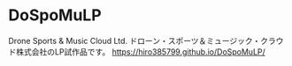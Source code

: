 # DoSpoMuLP
Drone Sports & Music Cloud Ltd. ドローン・スポーツ＆ミュージック・クラウド株式会社のLP試作品です。
https://hiro385799.github.io/DoSpoMuLP/
